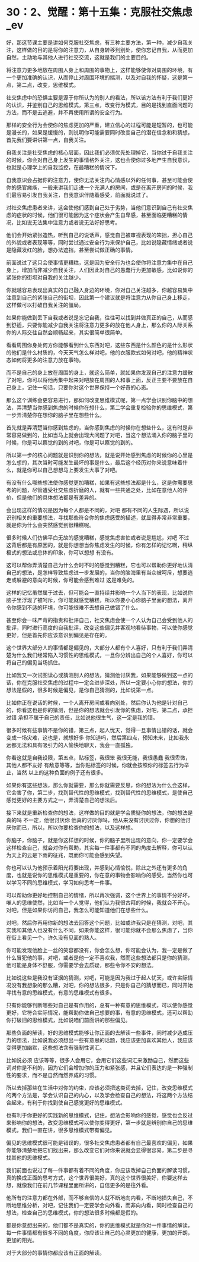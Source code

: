 # 30：2、觉醒：第十五集：克服社交焦虑_ev

好，那这节课主要是讲如何克服社交焦虑，有三种主要方法，第一种，减少自我关注，这样做的目的是将你的注意力，从自身转移到别处，使你忘记自我，从而更加自然，主动地与其他人进行社交交流，这就是我们的主要目的。

将注意力更多地放在周围人身上和周围的事物上，这样能够使你对周围的环境，有一个更加准确的认识，从而停止对周围环境的揣测，以及对自我的怀疑，这是第一点，第二点，改变，思维模式。

社交焦虑中的恐惧主要是源于你所认为的别人的看法，所以该方法有利于我们更好的认识，并鉴别自己的思维模式，第三点，改变行为模式，目的是找到直面问题的方法，而不是去逃避，并不再使用所谓的安全行为。

那样的安全行为会使你的焦虑更加的严重，建立信心的过程可能是短暂的，也可能是漫长的，如果是缓慢的，则说明你可能需要同时改变自己的潜在信念和和猜想，首先我们要讲讲第一点，自我关注。

自我关注是社交焦虑的核心层面，因此我们必须优先处理掉它，当你过于自我关注的时候，你会对自己身上发生的事情格外关注，这也会使你过多地产生自我意识，也就是心理学上的自我监控，在最糟糕的情况下。

自我意识会占据你的注意力，使你无法关注内心情感以外的任何事，甚至可能会使你的感官瘫痪，一般来讲我们走进一个充满人的房间，或是在离开房间的时候，我们最容易引发自我关注，自我意识伴随着感受，前面就说过了。

对社交焦虑患者来讲，这会使他们感到自己处于劣势，当他们意识到自己有社交焦虑的症状的时候，他们很可能因为这个症状会产生自卑感，甚至面临更糟糕的情况，比如说无法集中注意力或者说无法好好思考。

他们会开始紧张造热，听到自己的说话声，感觉自己被审视表现的笨拙，担心自己的外貌或者表现等等，同时尝试通过安全行为来保护自己，比如说隐藏情绪或者说是隐藏发红的脸，想办法遮挡，甚至尝试做正确的事情。

前面说过了这只会使事情更糟糕，这是因为安全行为也会使你将注意力集中在自己身上，增加而非减少自我关注，人们因此对自己的愚蠢行为更加敏感，比如说你的紧张你的街坝对自我的关注越少。

你就越容易表现出真实的自己融入身边的环境，你对自己关注越多，你越容易集中注意到自己的紧张自己的街坝，因此第一个建议就是将注意力从你自己身上移走，这样做可以打破自我关注的僵局。

如果你能做到丢下自我或者说是忘记自我，往往可以找到并做真正的自己，从而感到舒适，只要你能减少自我关注将注意力更多的放在他人身上，那么你的人际关系你的人际交往自然会顺畅起来，其实很简单很简单。

看看周围你身处何方你能够看到什么东西对吧，这些东西是什么颜色的是什么形状的他们是什么材质的，今天天气怎么样对吧，他的衣服款式如何对吧，他的精神状态如何将更多的注意力放在事物。

而不是自己的身上放在周围的身上，就这么简单，就如果你发现自己的注意力缓散了对吧，你可以将他再集中起来对吧放在周围的人和事上面，反正主要不要放在自己身上，记住一句话，只要你对这个世界保持一个好奇的心态。

那么这个训练会更容易进行，那如何改变思维模式呢，第一点学会识别你脑中的想法，弄清楚当你感到焦虑的时候你在想什么，第二学会重复检验你的思维模式，第一步弄清楚你在想你的脑子里在想些什么。

首先就是弄清楚当你感到焦虑的，当你感到焦虑的时候你在想些什么，这有时是非常容易做到的，比如当马上就会出现大问题了对吧，当这个想法涌入你的脑子里的时候，你是可以察觉的到的对吧，你是可以察觉的到的。

所以第一步的核心问题就是识别你的想法，就是说开始感到焦虑的时候你的心里是怎么想的，其次当时可能发生最坏的事是什么，最后这个经历对你来说意味着什么，就是你可以自己想想马上要发生大事了对吧。

有没有什么哪些想法使你感觉更加糟糕，如果有这些想法都是什么，这是你需要思考的问题，尽管遭受社交焦虑折磨的人，就有一些共通之处，比如在意他人的评价，但是他们的具体想法都是有差异的。

会出现这样的情况是因为每个人都是不同的，对吧 都有不同的人生际遇，所以说识别相关的重要想法，寻找那些符合你的焦虑感受的描述，就显得非常非常重要，就是你为什么会突然感觉到很糟糕呢。

很多时候人们仿佛平白无故的感觉糟糕，感觉焦虑害怕或者说是尴尬，对吧 不过这背后都是有原因的，就是你想想当你焦虑发生的时候，你有怎样的记忆啊，稍纵极式的想法或总体的印象，你可以想想 有没有。

这可以帮你弄清楚自己为什么会时不时的感觉到糟糕，它也可以帮助你更好地认清自己的想法，是怎样导致焦虑进一步发展的，当你的脑海里有当众被呵斥，想要逃走或躲避的意向的时候，你可能会感到难过 这是难免的。

这样的记忆虽然属于过去，但可能会一直持续并影响一个人当下的表现，比如说你脑子里浮现了被呵斥，你可能就感觉糟糕，所以你要小心你脑子里面的想法，离开令你感到不适的环境，你可能很难不去想自己做错了什么。

甚至你会一味严苛的指责和批评自己，社交焦虑会使一个人认为自己会受到他人的批评，同时进行高度的自我批评，改变这些偏见并客观地看待事物，可以使你感觉更好，但是首先你应该意识到偏见是存在的。

这个世界大部分人的事情都是偏见的，大部分人都有个人喜好，只有利于我们弄清楚为什么我们经常陷入习惯性的思维模式，一旦你分辨出自己的个人喜好，你可以将自己的偏见当场抓住。

比如我又一次试图读心或猜测别人的想法，猜测他讨厌我，如果能够做到这一点的话，你在克服社交焦虑的过程中一定会进步深处，所以一定要小心你的想法，你的想法是假的，很多时候是偏见，是你自己猜测的，比如说第一点。

比如你正在说话的时候，一个人离开房间或看向别处，然后你认为他是针对自己的，你看这也是你的猜测，但是你的想法就会引发你的焦虑，对吧，第二点，承担过错 承担不属于自己的责任，比如说他很生气，这一定是我的错。

很多时候有些事情不是你的错，第三点，起人忧天，觉得一旦事情出错的话，就会变成一场灾难，这也是，就想好多 你知道吗，然后第四点，预知未来，比如我永远都无法和具有吸引力的人愉快地聊天，我会一直孤独。

你看这就是自我设限，第五点，贴标签，我很笨 我很无能，我很愚蠢 我很卑微，其他人都不友好 有敌意等等，当你贴标签的时候，你就会按照你的标签去行为举止，当然 以上的这种负面的例子还有很多。

如果你有这些想法，那么你就需要，那么你就需要反思，你的想法为什么会这样，它会害了你，第二步，找到替代性的思维模式，找到替代性的思维模式，是使自己感觉更好的主要方式之一，弄清楚自己的想法后。

接下来就是重新检查你的想法，这样做的目的就是学会质疑你的想法，你的想法是真的吗 不一定，他很讨厌你 他真的讨厌你吗，他从来没有讨厌过你，你想的他讨厌你而已，所以，所以你要检查你的想法，以及这样想。

你脑子，你脑子，就是你这样想的时候，你的脑子里所出现的意向，你一定要学会这样检查自己，就会对你有帮助，其实每一件事都有不同的角度去解释，你可以认为天上的云是下雨的征兆，既而你可能会感到失望。

你也可以认为他预示着阳光将要出现，并感到心情愉悦，除此之外还有更多的角度，也就是说你的思维模式是重要的，你在意的事物会影响你的感受，当然你也可以学习不同的思维模式，学习如何思考一件事。

可以帮助你更好地控制自己的情绪，所以再次强调，这个世界上的事情不分好坏，唯人的思维使然，比如当一个人觉得，他们认为我很古拜的时候，我就会不开心，对吧，但是如果你访问自己，我怎么可能知道他们在想些什么。

对吧，然后你再用你新的想法去回答这个问题，比如或许我只是在猜测，对吧，其实我和其他人也没有什么不同，如果你能这样，很可能你就不会那么焦虑了，当你在街上看见一个，许久没有见面的熟人。

你可能发现他脸上一丝的笑容都没有，你会怎么想，你可能会认为，我一定是做了什么冒犯他的事，对吧，或者是他一定不喜欢我，然而这些想法都只是你的猜测，他可能是身体不舒服，你需要学会去质疑，那些令你不安的想法。

比如说这些是我没有证据的猜测，对吧，可能是因为我过于起人忧天，或许实际情况没有我想象的那么糟，对吧，你的想法很多，只是你自己的猜想而已，同时开始寻找有意的思维模式，有意的思维模式有很多。

只有你能够判断哪些对自己是有作用的，总有一种有意的思维模式，可以使你感觉更好，它符合实际情况，能帮助你做自己想要的事，有意的思维模式，还可以帮助你打破旧的思维模式，比如说咱们前面讲的那些偏见。

那些负面的解读，好的思维模式能够让你正面的去解读一些事件，同时减少造成压力的想法，比如说我必须想出一些有意思的话题，我应该更加喜欢其他人，我应该变得更加幽默，这些想法含有强制性词汇。

比如说必须 应该等等，很多人会用它，会用它们这些词汇来激励自己，然而这些词对你是不利的，因为它们会增加你的压力和紧张感，并且它们表达的是一种强制性的要求，而不是自然而然养成的习惯。

所以去掉那些在生活中对你的约束，应该必须把这类词去掉，记住，改变思维模式的两个方法是，学会认识自己的内心，以及学会检查自己的想法，将这两个方法结合起来，有利于你找到使自己感觉更好的思维模式。

也有利于你更好的实践新的思维模式，记住，想法会影响你的感觉，感觉也会反过来影响你的想法，改变思维模式可以使你变得更好，第一步就是辨别你自己的思维模式，我们一直在讲，很多思维模式带有偏见。

偏见的思维模式很可能是错误的，很多社交焦虑患者都有自己最喜欢的偏见，如果你能够清楚地把它们找出来，那么改变它们对你来说就会显得很容易，第二步是寻找其他的思维模式。

我们前面也说过了每一件事都有着不同的角度，你应该改掉自己负面的解读习惯，真的换成正面的思考方式，这个世界很美好，真的这个世界很美好，你要这样去想，就像我们在前几节课程里面所讲的，自信更多的是往外看。

他所有的注意力都在外部，而不够自信的人就不断地向内看，不断地损失自己，不断地思维分析，对吧，记住我们一定要学会向外看，而非向内看，同时检查自己的想法，检查自己的思维模式，你的想法很多时候都是假的。

都是你意想出来的，他们都不是真实的，你的思维模式就是你对一件事情的解读，每一件事情都有很多不同的角度，你应该让自己的心灵更加的健康，更加的开朗，更加的阳光。

对于大部分的事情你都应该有正面的解读。